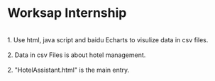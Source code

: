 # Worksap Internship
<br>1. Use html, java script and baidu Echarts to visulize data in csv files. </br>
<br>2. Data in csv Files is about hotel management.</br>
<br>2. "HotelAssistant.html" is the main entry.</br>
